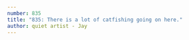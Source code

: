 ```yaml
---
number: 835
title: "835: There is a lot of catfishing going on here."
author: quiet artist - Jay
---
```

